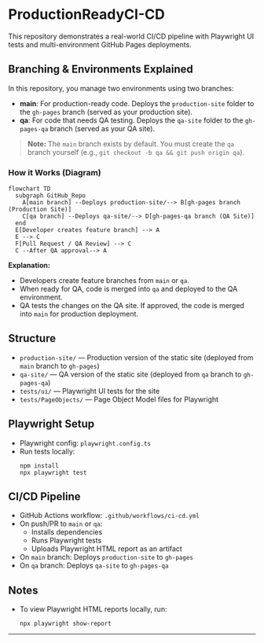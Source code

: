 # ProductionReadyCI-CD

This repository demonstrates a real-world CI/CD pipeline with Playwright UI tests and multi-environment GitHub Pages deployments.

## Branching & Environments Explained

In this repository, you manage two environments using two branches:

- **main**: For production-ready code. Deploys the `production-site` folder to the `gh-pages` branch (served as your production site).
- **qa**: For code that needs QA testing. Deploys the `qa-site` folder to the `gh-pages-qa` branch (served as your QA site).

> **Note:** The `main` branch exists by default. You must create the `qa` branch yourself (e.g., `git checkout -b qa && git push origin qa`).

### How it Works (Diagram)

```mermaid
flowchart TD
  subgraph GitHub_Repo
    A[main branch] --Deploys production-site/--> B[gh-pages branch (Production Site)]
    C[qa branch] --Deploys qa-site/--> D[gh-pages-qa branch (QA Site)]
  end
  E[Developer creates feature branch] --> A
  E --> C
  F[Pull Request / QA Review] --> C
  C --After QA approval--> A
```

**Explanation:**

- Developers create feature branches from `main` or `qa`.
- When ready for QA, code is merged into `qa` and deployed to the QA environment.
- QA tests the changes on the QA site. If approved, the code is merged into `main` for production deployment.

## Structure

- `production-site/` — Production version of the static site (deployed from `main` branch to `gh-pages`)
- `qa-site/` — QA version of the static site (deployed from `qa` branch to `gh-pages-qa`)
- `tests/ui/` — Playwright UI tests for the site
- `tests/PageObjects/` — Page Object Model files for Playwright

## Playwright Setup

- Playwright config: `playwright.config.ts`
- Run tests locally:
  ```
  npm install
  npx playwright test
  ```

## CI/CD Pipeline

- GitHub Actions workflow: `.github/workflows/ci-cd.yml`
- On push/PR to `main` or `qa`:
  - Installs dependencies
  - Runs Playwright tests
  - Uploads Playwright HTML report as an artifact
- On `main` branch: Deploys `production-site` to `gh-pages`
- On `qa` branch: Deploys `qa-site` to `gh-pages-qa`

## Notes

- To view Playwright HTML reports locally, run:
  ```
  npx playwright show-report
  ```

---
